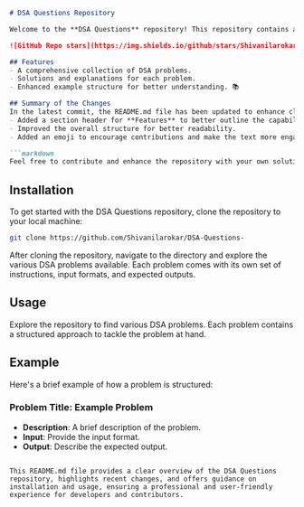 ```markdown
# DSA Questions Repository

Welcome to the **DSA Questions** repository! This repository contains a collection of Data Structures and Algorithms (DSA) problems designed to help you enhance your coding skills.

![GitHub Repo stars](https://img.shields.io/github/stars/Shivanilarokar/DSA-Questions-) ![GitHub forks](https://img.shields.io/github/forks/Shivanilarokar/DSA-Questions-) ![GitHub issues](https://img.shields.io/github/issues/Shivanilarokar/DSA-Questions-)

## Features
- A comprehensive collection of DSA problems.
- Solutions and explanations for each problem.
- Enhanced example structure for better understanding. 📚

## Summary of the Changes
In the latest commit, the README.md file has been updated to enhance clarity and organization. The following changes were made:
- Added a section header for **Features** to better outline the capabilities of the repository.
- Improved the overall structure for better readability.
- Added an emoji to encourage contributions and make the text more engaging.

```markdown
Feel free to contribute and enhance the repository with your own solutions and improvements! 🚀
```

## Installation
To get started with the DSA Questions repository, clone the repository to your local machine:

```bash
git clone https://github.com/Shivanilarokar/DSA-Questions-
```

After cloning the repository, navigate to the directory and explore the various DSA problems available. Each problem comes with its own set of instructions, input formats, and expected outputs.

## Usage
Explore the repository to find various DSA problems. Each problem contains a structured approach to tackle the problem at hand.

## Example
Here's a brief example of how a problem is structured:

### Problem Title: Example Problem
- **Description**: A brief description of the problem.
- **Input**: Provide the input format.
- **Output**: Describe the expected output.
```

This README.md file provides a clear overview of the DSA Questions repository, highlights recent changes, and offers guidance on installation and usage, ensuring a professional and user-friendly experience for developers and contributors.